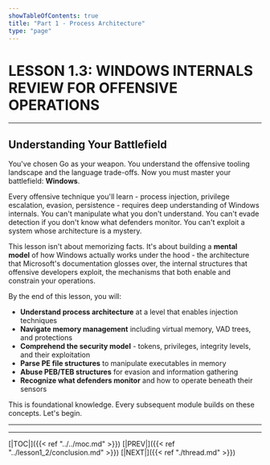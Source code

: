 ```yaml
---
showTableOfContents: true
title: "Part 1 - Process Architecture"
type: "page"
---
```


# **LESSON 1.3: WINDOWS INTERNALS REVIEW FOR OFFENSIVE OPERATIONS**

---

## **Understanding Your Battlefield**

You've chosen Go as your weapon. You understand the offensive tooling landscape and the language trade-offs. Now you must master your battlefield: **Windows**.

Every offensive technique you'll learn - process injection, privilege escalation, evasion, persistence - requires deep understanding of Windows internals. You can't manipulate what you don't understand. You can't evade detection if you don't know what defenders monitor. You can't exploit a system whose architecture is a mystery.

This lesson isn't about memorizing facts. It's about building a **mental model** of how Windows actually works under the hood - the architecture that Microsoft's documentation glosses over, the internal structures that offensive developers exploit, the mechanisms that both enable and constrain your operations.

By the end of this lesson, you will:

- **Understand process architecture** at a level that enables injection techniques
- **Navigate memory management** including virtual memory, VAD trees, and protections
- **Comprehend the security model** - tokens, privileges, integrity levels, and their exploitation
- **Parse PE file structures** to manipulate executables in memory
- **Abuse PEB/TEB structures** for evasion and information gathering
- **Recognize what defenders monitor** and how to operate beneath their sensors

This is foundational knowledge. Every subsequent module builds on these concepts. Let's begin.

---





---
[|TOC|]({{< ref "../../moc.md" >}})
[|PREV|]({{< ref "../lesson1_2/conclusion.md" >}})
[|NEXT|]({{< ref "./thread.md" >}})